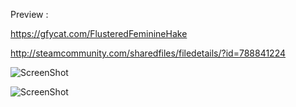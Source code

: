 Preview :

https://gfycat.com/FlusteredFeminineHake

http://steamcommunity.com/sharedfiles/filedetails/?id=788841224

![ScreenShot](http://i.imgur.com/eiwsUcZ.jpg)

![ScreenShot](http://i.imgur.com/Blih2vE.jpg)
